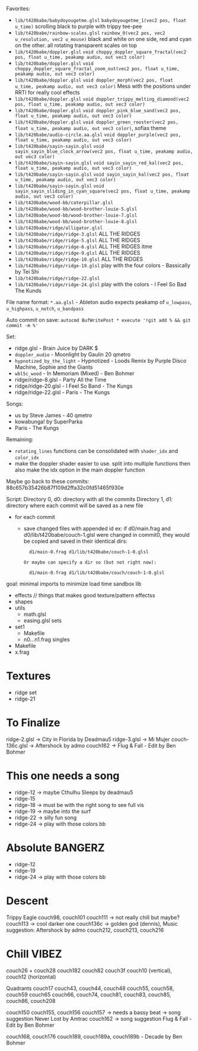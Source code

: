 Favorites:
 - `lib/t420babe/babydoyougetme.glsl` `babydoyougetme_1(vec2 pos, float u_time)` scrolling black to purple with trippy tee-pee
 - `lib/t420babe/rainbow-scales.glsl` `rainbow_0(vec2 pos, vec2 u_resolution, vec2 u_mouse)` black and white on one side, red and cyan on the other. all rotating transparent scales on top
- `lib/t420babe/doppler.glsl` `void choppy_doppler_square_fractal(vec2 pos, float u_time, peakamp audio, out vec3 color)`
- `lib/t420babe/doppler.glsl` `void choppy_doppler_square_fractal_zoom_out(vec2 pos, float u_time, peakamp audio, out vec3 color)`
- `lib/t420babe/doppler.glsl` `void doppler_morph(vec2 pos, float u_time, peakamp audio, out vec3 color)` Mess with the positions under RRTI for really cool effects
- `lib/t420babe/doppler.glsl` `void doppler_trippy_melting_diamond(vec2 pos, float u_time, peakamp audio, out vec3 color)`
- `lib/t420babe/doppler.glsl` `void doppler_pink_blue_sand(vec2 pos, float u_time, peakamp audio, out vec3 color)`
- `lib/t420babe/doppler.glsl` `void doppler_green_rooster(vec2 pos, float u_time, peakamp audio, out vec3 color)`, sofias theme
- `lib/t420babe/audio-circle.aa.glsl` `void doppler_purple(vec2 pos, float u_time, peakamp audio, out vec3 color)`
- `lib/t420babe/sayin-sayin.glsl` `void sayin_sayin_blue_clock_arrow(vec2 pos, float u_time, peakamp audio, out vec3 color)`
- `lib/t420babe/sayin-sayin.glsl` `void sayin_sayin_red_kal(vec2 pos, float u_time, peakamp audio, out vec3 color)`
- `lib/t420babe/sayin-sayin.glsl` `void sayin_sayin_kal(vec2 pos, float u_time, peakamp audio, out vec3 color)`
- `lib/t420babe/sayin-sayin.glsl` `void sayin_sayin_sliding_in_cyan_square(vec2 pos, float u_time, peakamp audio, out vec3 color)`
- `lib/t420babe/wood-bb/caterpillar.glsl`
- `lib/t420babe/wood-bb/wood-brother-louie-5.glsl`
- `lib/t420babe/wood-bb/wood-brother-louie-7.glsl`
- `lib/t420babe/wood-bb/wood-brother-louie-8.glsl`
- `lib/t420babe/ridge/alligator.glsl`
- `lib/t420babe/ridge/ridge-3.glsl` ALL THE RIDGES
- `lib/t420babe/ridge/ridge-5.glsl` ALL THE RIDGES
- `lib/t420babe/ridge/ridge-6.glsl` ALL THE RIDGES itme
- `lib/t420babe/ridge/ridge-9.glsl` ALL THE RIDGES
- `lib/t420babe/ridge/ridge-10.glsl` ALL THE RIDGES
- `lib/t420babe/ridge/ridge-19.glsl` play with the four colors - Bassically by Tei Shi
- `lib/t420babe/ridge/ridge-22.glsl` 
- `lib/t420babe/ridge/ridge-24.glsl`  play with the colors - I Feel So Bad The Kunds

File name format:
`*.aa.glsl` - Ableton audio expects peakamp of `u_lowpass`, `u_highpass`, `u_notch`, `u_bandpass`

Auto commit on save:
`autocmd BufWritePost * execute '!git add % && git commit -m %'`


Set:
- ridge.glsl - Brain Juice by DARK $
- `doppler_audio` - Moonlight by Gaulin 20 qmetro
- `hypnotized_by_the_light` - Hypnotized - Loods Remix by Purple Disco Machine, Sophie and the Giants
- `wbl5c_wood` - In Memoriam (Mixed) - Ben Bohmer
- ridge/ridge-8.glsl - Party All the Time 
- ridge/ridge-20.glsl - I Feel So Band - The Kungs
- ridge/ridge-22.glsl - Paris - The Kungs


Songs:
- us by Steve James - 40 qmetro
- kowabunga! by SuperParka
- Paris - The Kungs


Remaining:
- `rotating_lines` functions can be consolidated with `shader_idx` and `color_idx`
- make the doppler shader easier to use. split into multiple functions then also make the idx option in the main doppler function



Maybe go back to these commits:
88c657b35426b87f109d2ffa32c0fd51465f930e









Script:
Directory 0, d0: directory with all the commits
Directory 1, d1: directory where each commit will be saved as a new file

- for each commit
  - save changed files with appended id
    ex: if d0/main.frag and d0/lib/t420babe/couch-1.glsl were changed in commit0,
        they would be copied and saved in their identical dirs:

          d1/main-0.frag d1/lib/t420babe/couch-1-0.glsl

        Or maybe can specify a dir so (but not right now):

          d1/main-0.frag d1/lib/t420babe/couch/couch-1-0.glsl


goal: minimal imports to minimize load time 
sandbox
lib
  - effects   // things that makes good texture/pattern effectss
  - shapes
  - utils
    - math.glsl
    - easing.glsl
sets
  - set1
    - Makefile
    - n0...n1.frag
singles
  - Makefile
  - x.frag



# Textures
- ridge set
- ridge-21


# To Finalize
ridge-2.glsl -> City in Florida by Deadmau5
ridge-3.glsl -> Mi Mujer
couch-136c.glsl -> Aftershock by admo
couch162 -> Flug & Fall - Edit by Ben Bohmer

# This one needs a song
- ridge-12 -> maybe Cthulhu Sleeps by deadmau5
- ridge-15
- ridge-18 -> must be with the right song to see full vis
- ridge-19 -> maybe into the surf
- ridge-22 -> silly fun song
- ridge-24 -> play with those colors bb

# Absolute BANGERZ
- ridge-12
- ridge-19
- ridge-24 -> play with those colors bb

# Descent
Trippy Eagle
couch98, couch101
couch111 -> not really chill but maybe?
couch113 -> cool darker one
couch136c -> golden god (dennis), Music suggestion: Aftershock by admo
couch212, couch213, couch216


# Chill VIBEZ
couch26 + couch28
couch182
couch82
couch3f
couch10 (vertical), couch12 (horizontal)

Quadrants
couch17
couch43, couch44, couch48
couch55, couch58, couch59
couch65
couch66, couch74, couch81, couch83, couch85, couch86, couch208

couch150
couch155, couch156
couch157 -> needs a bassy beat -> song suggestion Never Lost by Amtrac
couch162 -> song suggestion Flug & Fall - Edit by Ben Bohmer

couch168, couch176
couch189, couch189a, couch189b - Decade by Ben Bohmer
